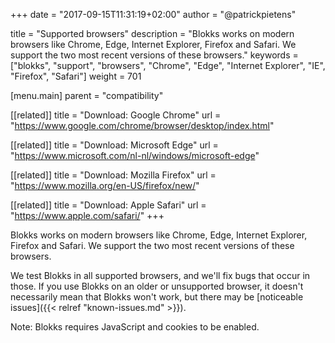 +++
date            = "2017-09-15T11:31:19+02:00"
author          = "@patrickpietens"

title           = "Supported browsers"
description     = "Blokks works on modern browsers like Chrome, Edge, Internet Explorer, Firefox and Safari. We support the two most recent versions of these browsers."
keywords        = ["blokks", "support", "browsers", "Chrome", "Edge", "Internet Explorer", "IE", "Firefox", "Safari"]
weight          = 701

[menu.main]
parent          = "compatibility"

[[related]]
title = "Download: Google Chrome"
url = "https://www.google.com/chrome/browser/desktop/index.html"

[[related]]
title = "Download: Microsoft Edge"
url = "https://www.microsoft.com/nl-nl/windows/microsoft-edge"

[[related]]
title = "Download: Mozilla Firefox"
url = "https://www.mozilla.org/en-US/firefox/new/"

[[related]]
title = "Download: Apple Safari"
url = "https://www.apple.com/safari/"
+++

Blokks works on modern browsers like Chrome, Edge, Internet Explorer, Firefox and Safari. We support the two most recent versions of these browsers.

We test Blokks in all supported browsers, and we'll fix bugs that occur in those. If you use Blokks on an older or unsupported browser, it doesn't necessarily mean that Blokks won't work, but there may be [noticeable issues]({{< relref "known-issues.md" >}}).

<span class='note'>Note: Blokks requires JavaScript and cookies to be enabled.</span>